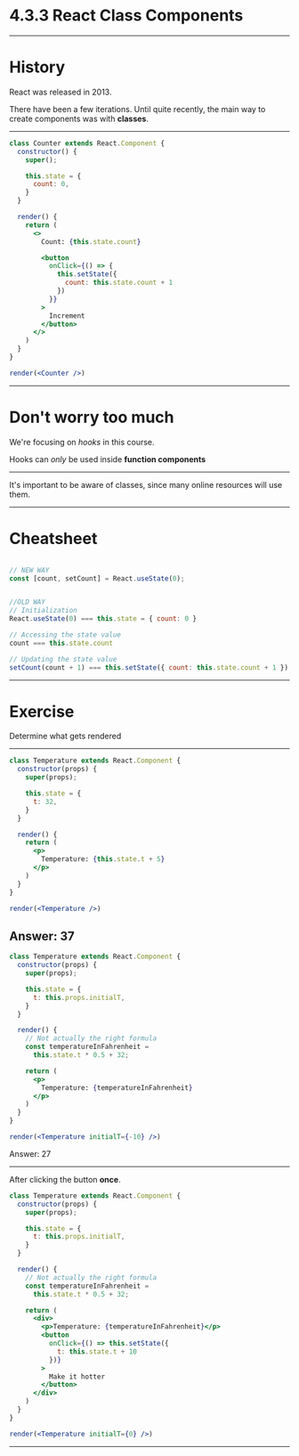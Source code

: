 # 4.3.3 React Class Components

---

# History

React was released in 2013.

There have been a few iterations. Until quite recently, the main way to create components was with **classes**.

---

```jsx live=true
class Counter extends React.Component {
  constructor() {
    super();

    this.state = {
      count: 0,
    }
  }

  render() {
    return (
      <>
        Count: {this.state.count}

        <button
          onClick={() => {
            this.setState({
              count: this.state.count + 1
            })
          }}
        >
          Increment
        </button>
      </>
    )
  }
}

render(<Counter />)
```

---

# Don't worry too much

We're focusing on _hooks_ in this course.

Hooks can _only_ be used inside **function components**

---

It's important to be aware of classes, since many online resources will use them.

---

# Cheatsheet

```jsx

// NEW WAY
const [count, setCount] = React.useState(0);


//OLD WAY 
// Initialization
React.useState(0) === this.state = { count: 0 }

// Accessing the state value
count === this.state.count

// Updating the state value
setCount(count + 1) === this.setState({ count: this.state.count + 1 })
```

---

# Exercise

Determine what gets rendered

---

```jsx live=true clickToReveal=true
class Temperature extends React.Component {
  constructor(props) {
    super(props);

    this.state = {
      t: 32,
    }
  }

  render() {
    return (
      <p>
        Temperature: {this.state.t + 5}
      </p>
    )
  }
}

render(<Temperature />)
```
Answer: 37
---


```jsx live=true clickToReveal=true
class Temperature extends React.Component {
  constructor(props) {
    super(props);

    this.state = {
      t: this.props.initialT,
    }
  }

  render() {
    // Not actually the right formula
    const temperatureInFahrenheit =
      this.state.t * 0.5 + 32;

    return (
      <p>
        Temperature: {temperatureInFahrenheit}
      </p>
    )
  }
}

render(<Temperature initialT={-10} />)
```
Answer: 27

---

After clicking the button **once**.

```jsx live=true clickToReveal=true
class Temperature extends React.Component {
  constructor(props) {
    super(props);

    this.state = {
      t: this.props.initialT,
    }
  }

  render() {
    // Not actually the right formula
    const temperatureInFahrenheit =
      this.state.t * 0.5 + 32;

    return (
      <div>
        <p>Temperature: {temperatureInFahrenheit}</p>
        <button
          onClick={() => this.setState({
            t: this.state.t + 10
          })}
        >
          Make it hotter
        </button>
      </div>
    )
  }
}

render(<Temperature initialT={0} />)
```

---
